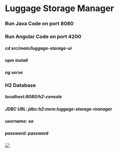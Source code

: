 # Luggage Storage Manager

### Run Java Code on port 8080

### Run Angular Code on port 4200
##### cd src/main/luggage-storage-ui
##### npm install
##### ng serve

### H2 Database
##### localhost:8080/h2-console
##### JDBC URL: jdbc:h2:mem:luggage-storage-manager
##### username: sa
##### password: password


![](Luggage-Storage-Manager/src/main/resources/UI.png)
